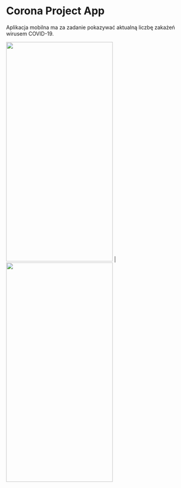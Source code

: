 # Corona Project App

Aplikacja mobilna ma za zadanie pokazywać aktualną liczbę zakażeń wirusem COVID-19.

<img src="https://github.com/StachowiakLukasz/corona-project/blob/main/Main.jpg" width="288" height="592"> | <img src="https://github.com/StachowiakLukasz/corona-project/blob/main/Creators.jpg" width="288" height="592">
